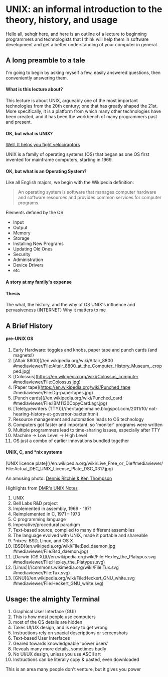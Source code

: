 # UNIX: an informal introduction to the theory, history, and usage

Hello all, sehqlr here, and here is an outline of a lecture to beginning
programmers and technologists that I think will help them in software
development and get a better understanding of your computer in general.

## A long preamble to a tale

I'm going to begin by asking myself a few, easily answered questions, then
conveniently answering them.

#### What is this lecture about?

This lecture is about UNIX, argueably one of the most important technologies
from the 20th century; one that has greatly shaped the 21st. More specifically,
it is a platform from which many other technologies have been created,
and it has been the workbench of many programmers past and present.

#### OK, but what is UNIX?

[Well, It helps you fight velociraptors](//www.tumblr.com/search/unix%20gif)

UNIX is a family of operating systems (OS) that began as one OS first invented
for mainframe computers, starting in 1969.

#### OK, but what is an Operating System?

Like all English majors, we begin with the Wikipedia definition:
>An operating system is software that manages computer hardware and software
>resources and provides common services for computer programs.

Elements defined by the OS
* Input
* Output
* Memory
* Storage
* Installing New Programs
* Updating Old Ones
* Security
* Administration
* Device Drivers
* etc

#### A story at my family's expense

#### Thesis
The what, the history, and the why of OS
UNIX's influence and pervasiveness (INTERNET)
Why it matters to me

## A Brief History

#### pre-UNIX OS

1. Early Hardware: toggles and knobs, paper tape and punch cards (and magnets!)
  1. [Altair 8800](//en.wikipedia.org/wiki/Altair_8800
     #mediaviewer/File:Altair_8800_at_the_Computer_History_Museum,_cropped.jpg)
  2. [Colossus](https://en.wikipedia.org/wiki/Colossus_computer
     #mediaviewer/File:Colossus.jpg)
  3. [Paper tape](https://en.wikipedia.org/wiki/Punched_tape
     #mediaviewer/File:Dg-papertapes.jpg)
  4. [Punch cards](//en.wikipedia.org/wiki/Punched_card
     #mediaviewer/File:IBM1130CopyCard.agr.jpg)
  5. [Teletypewriters (TTY)](//heritageinmaine.blogspot.com/2011/10/
     not-hearing-history-at-governor-baxter.html)
2. Resource management and automation leads to OS technology
  1. Computers got faster and important, so 'moniter' programs were written
  2. Multiple programmers lead to time-sharing issues, especially after TTY
  3. Machine -> Low Level -> High Level
  4. OS just a combo of earlier innovations bundled together

#### UNIX, C, and \*nix systems

[UNIX licence plate](//en.wikipedia.org/wiki/Live_Free_or_Die#mediaviewer/
File:Actual_DEC_UNIX_License_Plate_DSC_0317.jpg)

An amusing photo:
[Dennis Ritchie & Ken Thompson](//cm.bell-labs.com/cm/cs/who/dmr/picture.html)

Highlights from [DMR's UNIX Notes](//cm.bell-labs.com/cm/cs/who/dmr/notes.html)

1. UNIX
  1. Bell Labs R&D project
  2. Implemented in assembly, 1969 - 1971
  3. Reimplemented in C, 1971 – 1973
2. C programming language
  1. Imperative/procedural paradigm
  2. Text-based source, compiled to many different assemblies
  3. The language evolved with UNIX, made it portable and shareable
3. \*nixes: BSD, Linux, and OS X
  1. [BSD](en.wikipedia.org/wiki/File:Bsd_daemon.jpg
     #mediaviewer/File:Bsd_daemon.jpg)
  2. [Darwin (OS X)](//en.wikipedia.org/wiki/File:Hexley_the_Platypus.svg
     #mediaviewer/File:Hexley_the_Platypus.svg)
  3. [Linux](//commons.wikimedia.org/wiki/File:Tux.svg
     #mediaviewer/File:Tux.svg)
  4. [GNU](//en.wikipedia.org/wiki/File:Heckert_GNU_white.svg
     #mediaviewer/File:Heckert_GNU_white.svg)

## Usage: the almighty Terminal

1. Graphical User Interface (GUI)
  1. This is how most people use computers
  2. most of the OS details are hidden
  3. Takes UI/UX design, and is easy to get wrong
  4. Instructions rely on spacial descriptions or screenshots
2. Text-based User Interfaces
  1. Geared towards knowledgeable 'power users'
  2. Reveals many more details, sometimes badly
  3. No UI/UX design, unless you use ASCII art
  4. Instructions can be literally copy & pasted, even downloaded

This is an area many people don't venture, but it gives you power


